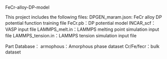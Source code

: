 FeCr-alloy-DP-model

This project includes the following files:
DPGEN_maram.json: FeCr alloy DP potential function training file
FeCr.pb：DP potential model
INCAR_scf：VASP input file
LAMMPS_melt.in：LAMMPS melting point simulation input file
LAMMPS_tension.in：LAMMPS tension simulation input file

Part Database：
armophous：Amorphous phase dataset
Cr/Fe/fecr：bulk dataset
